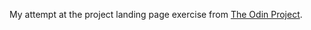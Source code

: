 My attempt at the project landing page exercise from [The Odin Project](https://www.theodinproject.com/lessons/foundations-landing-page).